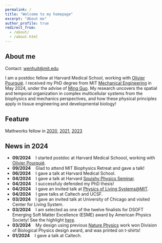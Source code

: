 ```yaml
---
permalink: /
title: "Welcome to my homepage"
excerpt: "About me"
author_profile: true
redirect_from: 
  - /about/
  - /about.html
---
```


About me
----
Contact: [wenhuit@mit.edu](wenhuit@mit.edu)

I am a postdoc fellow at Harvard Medical School, working with [Olivier Pourquié](https://hsci.harvard.edu/people/olivier-pourquié-phd). I received my PhD degree from MIT [Mechanical Engineering](https://meche.mit.edu) in May 2024, under the advise of [Ming Guo](https://www.guolab.mit.edu). My research uncovers the spatial and temporal organization in complex multicellular systems from the biophysics and mechanics perspectives, and how these physical principles apply in tissue engineering and developmental biology!

Feature
----
Mathworks fellow in [2020](https://engineering.mit.edu/fellows/wenhui-tang/), [2021](https://engineering.mit.edu/fellows/wenhui-tang-2/), [2023](https://engineering.mit.edu/fellows/wenhui-tang-3/)

News in 2024
----
* **09/2024** &nbsp;&nbsp; I started postdoc at Harvard Medical Schoool, working with [Olivier Pourquié](https://hsci.harvard.edu/people/olivier-pourquié-phd).
* **09/2024** &nbsp;&nbsp; Glad to attend MIT Biophysics Retreat and gave a talk!
* **06/2024** &nbsp;&nbsp; I gave a talk at Harvard Medical School.
* **04/2024** &nbsp;&nbsp; I gave a talk at Harvard [Squishy Physics Seminar](https://weitzlab.seas.harvard.edu/schedule/squishy-physics).
* **04/2024** &nbsp;&nbsp; I successfuly defended my PhD thesis!
* **04/2024** &nbsp;&nbsp; I gave an invited talk at [Physics of Living Systems@MIT](https://sites.google.com/view/pls-short-talks/home).
* **04/2024** &nbsp;&nbsp; I gave talks at Caltech and UCSF.
* **03/2024** &nbsp;&nbsp; I gave an invited talk at University of Chicago and visited Center for Living System.
* **03/2024** &nbsp;&nbsp; I am selected as one of the twelve finalists for DSOFT Emerging Soft Matter Excellence (ESME) award by American Physics Society! See the highlight [here](https://engage.aps.org/dsoft/honors/esme-award?_gl=1*tgc5yb*_ga*MjAwNTYxNDM4Mi4xNjY5NzYxMTk5*_ga_1CCM6YP0WF*MTcwOTA3MTg5MS4xMzAuMC4xNzA5MDcxODkxLjYwLjAuMA..).
* **03/2024** &nbsp;&nbsp; My design using previous [Nature Physics](https://www.nature.com/articles/s41567-022-01747-0) work won Division of Biological Physics design award, and was printed on t-shirts!
* **01/2024** &nbsp;&nbsp; I gave a talk at Caltech.






